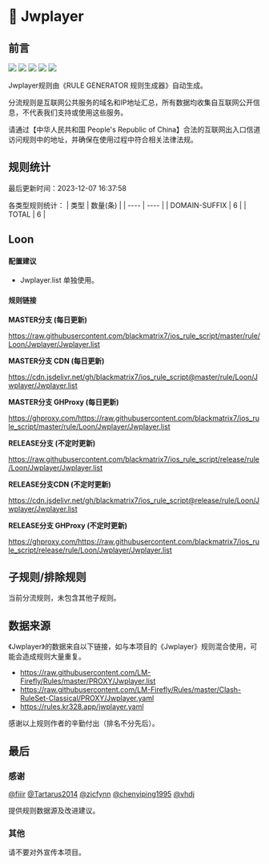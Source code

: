 # 🧸 Jwplayer

## 前言

![](https://shields.io/badge/-移除重复规则-ff69b4) ![](https://shields.io/badge/-DOMAIN与DOMAIN--SUFFIX合并-green) ![](https://shields.io/badge/-DOMAIN--SUFFIX间合并-critical) ![](https://shields.io/badge/-DOMAIN--SUFFIX与DOMAIN--KEYWORD合并-blue) ![](https://shields.io/badge/-IP--CIDR(6)合并-blueviolet) 

Jwplayer规则由《RULE GENERATOR 规则生成器》自动生成。

分流规则是互联网公共服务的域名和IP地址汇总，所有数据均收集自互联网公开信息，不代表我们支持或使用这些服务。

请通过【中华人民共和国 People's Republic of China】合法的互联网出入口信道访问规则中的地址，并确保在使用过程中符合相关法律法规。

## 规则统计

最后更新时间：2023-12-07 16:37:58

各类型规则统计：
| 类型 | 数量(条)  | 
| ---- | ----  |
| DOMAIN-SUFFIX | 6  | 
| TOTAL | 6  | 


## Loon 

#### 配置建议
- Jwplayer.list 单独使用。

#### 规则链接
**MASTER分支 (每日更新)**

https://raw.githubusercontent.com/blackmatrix7/ios_rule_script/master/rule/Loon/Jwplayer/Jwplayer.list

**MASTER分支 CDN (每日更新)**

https://cdn.jsdelivr.net/gh/blackmatrix7/ios_rule_script@master/rule/Loon/Jwplayer/Jwplayer.list

**MASTER分支 GHProxy (每日更新)**

https://ghproxy.com/https://raw.githubusercontent.com/blackmatrix7/ios_rule_script/master/rule/Loon/Jwplayer/Jwplayer.list

**RELEASE分支 (不定时更新)**

https://raw.githubusercontent.com/blackmatrix7/ios_rule_script/release/rule/Loon/Jwplayer/Jwplayer.list

**RELEASE分支CDN (不定时更新)**

https://cdn.jsdelivr.net/gh/blackmatrix7/ios_rule_script@release/rule/Loon/Jwplayer/Jwplayer.list

**RELEASE分支 GHProxy (不定时更新)**

https://ghproxy.com/https://raw.githubusercontent.com/blackmatrix7/ios_rule_script/release/rule/Loon/Jwplayer/Jwplayer.list

## 子规则/排除规则


当前分流规则，未包含其他子规则。

## 数据来源

《Jwplayer》的数据来自以下链接，如与本项目的《Jwplayer》规则混合使用，可能会造成规则大量重复。

- https://raw.githubusercontent.com/LM-Firefly/Rules/master/PROXY/Jwplayer.list
- https://raw.githubusercontent.com/LM-Firefly/Rules/master/Clash-RuleSet-Classical/PROXY/Jwplayer.yaml
- https://rules.kr328.app/jwplayer.yaml


感谢以上规则作者的辛勤付出（排名不分先后）。

## 最后

### 感谢

[@fiiir](https://github.com/fiiir) [@Tartarus2014](https://github.com/Tartarus2014) [@zjcfynn](https://github.com/zjcfynn) [@chenyiping1995](https://github.com/chenyiping1995) [@vhdj](https://github.com/vhdj)

提供规则数据源及改进建议。

### 其他

请不要对外宣传本项目。
